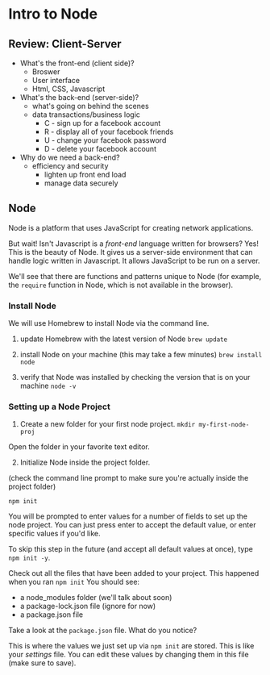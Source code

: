 # Intro to Node

## Review: Client-Server

* What's the front-end (client side)?
  * Broswer
  * User interface
  * Html, CSS, Javascript
* What's the back-end (server-side)?
  * what's going on behind the scenes
  * data transactions/business logic
    * C - sign up for a facebook account
    * R - display all of your facebook friends
    * U - change your facebook password
    * D - delete your facebook account
* Why do we need a back-end?
  * efficiency and security
    * lighten up front end load
    * manage data securely

## Node
Node is a platform that uses JavaScript for creating network applications.

But wait! Isn't Javascript is a _front-end_ language written for browsers? Yes! This is the beauty of Node. It gives us a server-side environment that can handle logic written in Javascript. It allows JavaScript to be run on a server.

We'll see that there are functions and patterns unique to Node (for example, the `require` function in Node, which is not available in the browser).

### Install Node

We will use Homebrew to install Node via the command line.

1. update Homebrew with the latest version of Node
```brew update```

2. install Node on your machine (this may take a few minutes)
```brew install node```

3. verify that Node was installed by checking the version that is on your machine
```node -v```


### Setting up a Node Project

1. Create a new folder for your first node project.
```mkdir my-first-node-proj```

Open the folder in your favorite text editor.

2. Initialize Node inside the project folder.

(check the command line prompt to make sure you're actually inside the project folder)
```
npm init
```

You will be prompted to enter values for a number of fields to set up the node project. You can just press enter to accept the default value, or enter specific values if you'd like.

To skip this step in the future (and accept all default values at once), type ```npm init -y```.

Check out all the files that have been added to your project. This happened when you ran ```npm init``` You should see:
* a node_modules folder (we'll talk about soon)
* a package-lock.json file (ignore for now)
* a package.json file

Take a look at the ```package.json``` file. What do you notice?

This is where the values we just set up via ```npm init``` are stored. This is like your _settings_ file. You can edit these values by changing them in this file (make sure to save).


